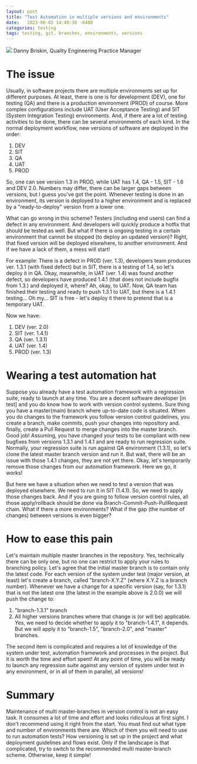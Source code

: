 ```yaml
---
layout: post
title: "Test Automation in multiple versions and environments"
date:   2023-06-02 14:40:30 -0400
categories: testing 
tags: testing, git, branches, environments, versions
---
```

![](/images/rest_hypermedia.jpg)
Danny Briskin, Quality Engineering Practice Manager


# The issue
Usually, in software projects there are multiple environments set up for different purposes. At least, there is one is for development (DEV), one for testing (QA) and there is a production environment (PROD) of course.
More complex configurations include UAT (User Acceptance Testing) and SIT (System Integration Testing) environments. And, if there are a lot of testing activities to be done, there can be several environments of each kind.
In the normal deployment workflow, new versions of software are deployed in the order:
1. DEV
2. SIT
3. QA
4. UAT
5. PROD

So, one can see version 1.3 in PROD, while UAT has 1.4, QA - 1.5, SIT - 1.6 and DEV 2.0. Numbers may differ, there can be larger gaps between versions, but I guess you've got the point. Whenever testing is done in an environment, its version is deployed to a higher environment and is replaced by a "ready-to-deploy" version from a lower one.

What can go wrong in this scheme? Testers (including end users) can find a defect in any environment. And developers will quickly produce a hotfix that should be tested as well. But what if there is ongoing testing in a certain environment that cannot be stopped (to deploy an updated version)? Right, that fixed version will be deployed elsewhere, to another environment. And if we have a lack of them, a mess will start!

For example: There is a defect in PROD (ver. 1.3), developers team produces ver. 1.3.1 (with fixed defect) but in SIT, there is a testing of 1.4, so let's deploy it in QA. Okay, meanwhile, in UAT (ver. 1.4) was found another defect, so developers have produced 1.4.1 (that does not include bugfix from 1.3.) and deployed it, where? Ah, okay, to UAT. Now, QA team has finished their testing and ready to push 1.3.1 to UAT, but there is a 1.4.1 testing... Oh my... SIT is free - let's deploy it there to pretend that is a temporary UAT.

Now we have:
1. DEV (ver. 2.0)
2. SIT (ver. 1.4.1)
3. QA (ver. 1.3.1)
4. UAT (ver. 1.4)
5. PROD (ver. 1.3)

# Wearing a test automation hat
Suppose you already have a test automation framework with a regression suite, ready to launch at any time. You are a decent software developer [in test] and you do know how to work with version control systems. Sure thing you have a master(main) branch where up-to-date code is situated. When you do changes to the framework you follow version control guidelines, you create a branch, make commits, push your changes into repository and. finally, create a Pull Request to merge changes into the master branch.
Good job!
Assuming, you have changed your tests to be compliant with new bugfixes from versions 1.3.1 and 1.4.1 and are ready to run regression suite.
Normally, your regression suite is run against QA environment (1.3.1), so let's clone the latest master branch version and run it. But wait, there will be an issue with those 1.4.1 changes, they are not yet there. Okay, let's temporarily remove those changes from our automation framework. Here we go, it works!

But here we have a situation when we need to test a version that was deployed elsewhere. We need to run it in SIT (1.4.1). So, we need to apply those changes back. 
And if you are going to follow version control rules, all those apply/rollback should be done via Branch-Commit-Push-PullRequest chain.
What if there a more environments? What if the gap (the number of changes) between versions is even bigger?

# How to ease this pain
Let's maintain multiple master branches in the repository. Yes, technically there can be only one, but no one can restrict to apply your rules to branching policy. Let's agree that the initial master branch is to contain only the latest code. For each version of the system under test (major version, at least) let's create a branch, called "branch-X.Y.Z" (where X.Y.Z is a branch number). Whenever we have a change for a specific version (say, for 1.3.1) that is not the latest one (the latest in the example above is 2.0.0) we will push the change to:
1. "branch-1.3.1" branch
2. All higher versions branches where that change is (or will be) applicable. Yes, we need to decide whether to apply it to "branch-1.4.1", it depends. But we will apply it to "branch-1.5", "branch-2.0", and "master" branches.

The second item is complicated and requires a lot of knowledge of the system under test, automation framework and processes in the project. But it is worth the time and effort spent!
At any point of time, you will be ready to launch any regression suite against any version of system under test in any environment, or in all of them in parallel, all versions!

# Summary
Maintenance of multi master-branches in version control is not an easy task. It consumes a lot of time and effort and looks ridiculous at first sight. I don't recommend using it right from the start. You must find out what type and number of environments there are. Which of them you will need to use to run automation tests? How versioning is set up in the project and what deployment guidelines and flows exist. Only if the landscape is that complicated, try to switch to the recommended multi master-branch scheme. Otherwise, keep it simple!
